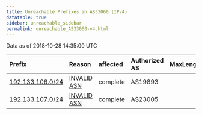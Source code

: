 ```yaml
---
title: Unreachable Prefixes in AS33060 (IPv4)
datatable: true
sidebar: unreachable_sidebar
permalink: unreachable_AS33060-v4.html
---
```


Data as of 2018-10-28 14:35:00 UTC


<div class="datatable-begin"></div>

| Prefix                                                     | Reason                                                                                                  | affected   | Authorized AS   |   MaxLength | Anchor                           |   unreachable /24s |
|:-----------------------------------------------------------|:--------------------------------------------------------------------------------------------------------|:-----------|:----------------|------------:|:---------------------------------|-------------------:|
| [192.133.106.0/24](https://stat.ripe.net/192.133.106.0/24) | [INVALID ASN](https://rpki-validator.ripe.net/announcement-preview?asn=AS33060&prefix=192.133.106.0/24) | complete   | AS19893         |           0 | [ARIN](unreachable_ARIN-v4.html) |                  1 |
| [192.133.107.0/24](https://stat.ripe.net/192.133.107.0/24) | [INVALID ASN](https://rpki-validator.ripe.net/announcement-preview?asn=AS33060&prefix=192.133.107.0/24) | complete   | AS23005         |           0 | [ARIN](unreachable_ARIN-v4.html) |                  1 |

<div class="datatable-end"></div>